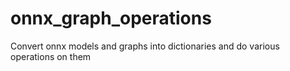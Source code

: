 # onnx_graph_operations
Convert onnx models and graphs into dictionaries and do various operations on them
